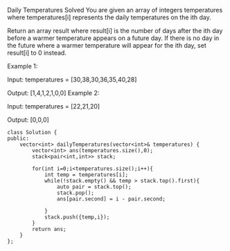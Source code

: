 Daily Temperatures
Solved
You are given an array of integers temperatures where temperatures[i] represents the daily temperatures on the ith day.

Return an array result where result[i] is the number of days after the ith day before a warmer temperature appears on a future day. If there is no day in the future where a warmer temperature will appear for the ith day, set result[i] to 0 instead.

Example 1:

Input: temperatures = [30,38,30,36,35,40,28]

Output: [1,4,1,2,1,0,0]
Example 2:

Input: temperatures = [22,21,20]

Output: [0,0,0]

```
class Solution {
public:
    vector<int> dailyTemperatures(vector<int>& temperatures) {
        vector<int> ans(temperatures.size(),0);
        stack<pair<int,int>> stack;

        for(int i=0;i<temperatures.size();i++){
            int temp = temperatures[i];
            while(!stack.empty() && temp > stack.top().first){
                auto pair = stack.top();
                stack.pop();
                ans[pair.second] = i - pair.second;

            }
            stack.push({temp,i});
        }
        return ans;
    }
};
```
